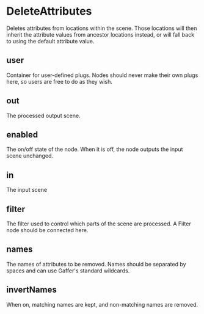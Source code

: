 # DeleteAttributes

Deletes attributes from locations within the scene.
Those locations will then inherit the attribute
values from ancestor locations instead, or will fall
back to using the default attribute value.

## user

 Container for user-defined plugs. Nodes
should never make their own plugs here,
so users are free to do as they wish.

## out

 The processed output scene.

## enabled

 The on/off state of the node. When it is off, the node outputs the input scene unchanged.

## in

 The input scene

## filter

 The filter used to control which parts of the scene are
processed. A Filter node should be connected here.

## names

 The names of attributes to be removed. Names should be
separated by spaces and can use Gaffer's standard wildcards.

## invertNames

 When on, matching names are kept, and non-matching names are removed.

